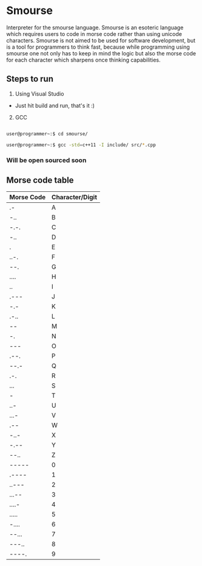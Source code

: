 # Smourse

Interpreter for the smourse language. Smourse is an esoteric language which requires users to code in morse code rather than using unicode characters. Smourse is not aimed to be used for software development, but is a tool for programmers to think fast, because while programming using smourse one not only has to keep in mind the logic but also the morse code for each character which sharpens once thinking capabilities.

## Steps to run

1) Using Visual Studio

- Just hit build and run, that's it :)

2) GCC

```bash

user@programmer~:$ cd smourse/

user@programmer~:$ gcc -std=c++11 -I include/ src/*.cpp

```

### Will be open sourced soon

## Morse code table

<table class="table table-bordered table-hover table-condensed">
<thead><tr><th title="Field #1">Morse Code</th>
<th title="Field #2">Character/Digit</th>
</tr></thead>
<tbody><tr>
<td>.-</td>
<td> A</td>
</tr>
<tr>
<td>-..</td>
<td> B</td>
</tr>
<tr>
<td>-.-.</td>
<td> C</td>
</tr>
<tr>
<td>-..</td>
<td> D</td>
</tr>
<tr>
<td>.</td>
<td> E</td>
</tr>
<tr>
<td>..-.</td>
<td> F</td>
</tr>
<tr>
<td>--.</td>
<td> G</td>
</tr>
<tr>
<td>....</td>
<td> H</td>
</tr>
<tr>
<td>..</td>
<td> I</td>
</tr>
<tr>
<td>.---</td>
<td> J</td>
</tr>
<tr>
<td>-.-</td>
<td> K</td>
</tr>
<tr>
<td>.-..</td>
<td> L</td>
</tr>
<tr>
<td>--</td>
<td> M</td>
</tr>
<tr>
<td>-.</td>
<td> N</td>
</tr>
<tr>
<td>---</td>
<td> O</td>
</tr>
<tr>
<td>.--.</td>
<td> P</td>
</tr>
<tr>
<td>--.-</td>
<td> Q</td>
</tr>
<tr>
<td>.-.</td>
<td> R</td>
</tr>
<tr>
<td>...</td>
<td> S</td>
</tr>
<tr>
<td>-</td>
<td> T</td>
</tr>
<tr>
<td>..-</td>
<td> U</td>
</tr>
<tr>
<td>...-</td>
<td> V</td>
</tr>
<tr>
<td>.--</td>
<td> W</td>
</tr>
<tr>
<td>-..-</td>
<td> X</td>
</tr>
<tr>
<td>-.--</td>
<td> Y</td>
</tr>
<tr>
<td>--..</td>
<td> Z</td>
</tr>
<tr>
<td>-----</td>
<td> 0</td>
</tr>
<tr>
<td>.----</td>
<td> 1</td>
</tr>
<tr>
<td>..---</td>
<td> 2</td>
</tr>
<tr>
<td>...--</td>
<td> 3</td>
</tr>
<tr>
<td>....-</td>
<td> 4</td>
</tr>
<tr>
<td>.....</td>
<td> 5</td>
</tr>
<tr>
<td>-....</td>
<td> 6</td>
</tr>
<tr>
<td>--...</td>
<td> 7</td>
</tr>
<tr>
<td>---..</td>
<td> 8</td>
</tr>
<tr>
<td>----.</td>
<td> 9</td>
</tr>
</tbody></table>